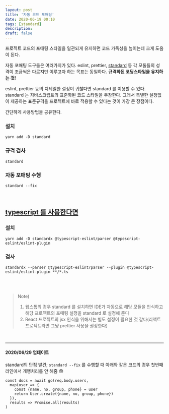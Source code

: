 ```yaml
---
layout: post
title: '자동 코드 포매팅'
date: 2020-06-19 00:10
tags: [standard]
description:
draft: false
---
```


프로젝트 코드의 포매팅 스타일을 일관되게 유지하면 코드 가독성을 높이는데 크게 도움이 된다.

자동 포매팅 도구들은 여러가지가 있다. eslint, prettier, [standard](https://standardjs.com/) 등 각 모둘들의 성격이 조금씩은 다르지만 이루고자 하는 목표는 동일하다. **규격화된 코딩스타일을 유지하는 것!**

eslint, prettier 등의 디테일한 설정이 귀찮다면 standard 를 이용할 수 있다. standard 는 자바스크립트의 표준화된 코드 스타일을 주장한다. 그래서 특별한 설정없이 제공하는 표준규격을 프로젝트에 바로 적용할 수 있다는 것이 가장 큰 장점이다.

간단하게 사용방법을 공유한다.

### 설치

```
yarn add -D standard
```

### 규격 검사

```
standard
```

### 자동 포매팅 수행

```
standard --fix
```

<br>

## [typescript 를 사용한다면](https://standardjs.com/#can-i-use-a-javascript-language-variant-like-flow-or-typescript)

### 설치

```
yarn add -D standardx @typescript-eslint/parser @typescript-eslint/eslint-plugin
```

### 검사

```
standardx --parser @typescript-eslint/parser --plugin @typescript-eslint/eslint-plugin **/*.ts
```

<br>
<br>

> Note)
>
> 1. 웹스톰의 경우 standard 를 설치하면 IDE가 자동으로 해당 모듈을 인식하고 해당 프로젝트의 포매팅 설정을 standard 로 설정해 준다
> 1. React 프로젝트의 jsx 인식을 위해서는 별도 설정이 필요한 것 같다(리액트 프로젝트라면 그냥 prettier 사용을 권장한다)

<br>

<hr/>

#### 2020/06/29 업데이트

standard의 단점 발견; `standard --fix` 를 수행할 때 아래와 같은 코드의 경우 첫번째 라인에서 개행처리를 안 해줌 😰

```
const docs = await go(req.body.users,
  map(user => {
    const {name, no, group, phone} = user
    return User.create({name, no, group, phone})
  }),
  results => Promise.all(results)
)
```
